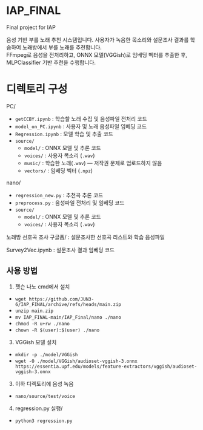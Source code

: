 # IAP_FINAL
Final project for IAP

음성 기반 부를 노래 추천 시스템입니다. 사용자가 녹음한 목소리와 설문조사 결과를 학습하여 노래방에서 부를 노래를 추천합니다.  
FFmpeg로 음성을 전처리하고, ONNX 모델(VGGish)로 임베딩 벡터를 추출한 후, MLPClassifier 기반 추천을 수행합니다.


# 디렉토리 구성

PC/
- `getCCBY.ipynb` : 학습할 노래 수집 및 음성파일 전처리 코드  
- `model_on_PC.ipynb` : 사용자 및 노래 음성파일 임베딩 코드  
- `Regression.ipynb` : 모델 학습 및 추출 코드  
- `source/`  
  - `model/` : ONNX 모델 및 추론 코드  
  - `voices/` : 사용자 목소리 (`.wav`)  
  - `music/` : 학습한 노래(`.wav`) — 저작권 문제로 업로드하지 않음  
  - `vectors/` : 임베딩 벡터 (`.npz`)
    
nano/
- `regression_new.py` : 추천곡 추론 코드  
- `preprocess.py` : 음성파일 전처리 및 임베딩 코드  
- `source/`  
  - `model/` : ONNX 모델 및 추론 코드  
  - `voices/` : 사용자 목소리 (`.wav`)
    
노래방 선호곡 조사 구글폼/ : 설문조사한 선호곡 리스트와 학습 음성파일 

Survey2Vec.ipynb : 설문조사 결과 임베딩 코드



## 사용 방법
1. 젯슨 나노 cmd에서 설치
 - `wget https://github.com/JUN3-6/IAP_FINAL/archive/refs/heads/main.zip`
 - `unzip main.zip`
 - `mv IAP_FINAL-main/IAP_Final/nano ./nano`
 - `chmod -R u+rw ./nano`         
 - `chown -R $(user):$(user) ./nano`

 
3. VGGish 모델 설치
 - `mkdir -p ./model/VGGish`
 - `wget -O ./model/VGGish/audioset-vggish-3.onnx https://essentia.upf.edu/models/feature-extractors/vggish/audioset-vggish-3.onnx`

3. 이하 디렉토리에 음성 녹음
  - `nano/source/test/voice`
   
4. regression.py 실행/
  - `python3 regression.py`
